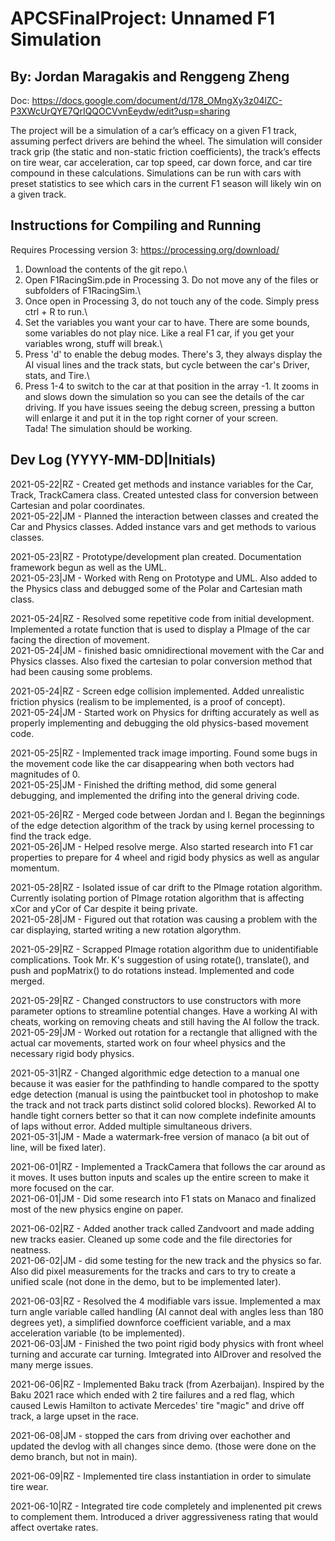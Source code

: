 # APCSFinalProject: Unnamed F1 Simulation
## By: Jordan Maragakis and Renggeng Zheng
Doc: https://docs.google.com/document/d/178_OMngXy3z04lZC-P3XWcUrQYE7QrIQQOCVvnEeydw/edit?usp=sharing

The project will be a simulation of a car’s efficacy on a given F1 track, assuming perfect drivers are behind the wheel. The simulation will consider track grip (the static and non-static friction coefficients), the track’s effects on tire wear, car acceleration, car top speed, car down force, and car tire compound in these calculations. Simulations can be run with cars with preset statistics to see which cars in the current F1 season will likely win on a given track.

## Instructions for Compiling and Running
Requires Processing version 3: https://processing.org/download/

1. Download the contents of the git repo.\
2. Open F1RacingSim.pde in Processing 3. Do not move any of the files or subfolders of F1RacingSim.\
3. Once open in Processing 3, do not touch any of the code. Simply press ctrl + R to run.\
4. Set the variables you want your car to have. There are some bounds, some variables do not play nice. Like a real F1 car, if you get your variables wrong, stuff will break.\
5. Press 'd' to enable the debug modes. There's 3, they always display the AI visual lines and the track stats, but cycle between the car's Driver, stats, and Tire.\
6. Press 1-4 to switch to the car at that position in the array -1. It zooms in and slows down the simulation so you can see the details of the car driving. If you have issues seeing the debug screen, pressing a button will enlarge it and put it in the top right corner of your screen.\
Tada! The simulation should be working.

## Dev Log (YYYY-MM-DD|Initials)
2021-05-22|RZ - Created get methods and instance variables for the Car, Track, TrackCamera class. Created untested class for conversion between Cartesian and polar coordinates.\
2021-05-22|JM - Planned the interaction between classes and created the Car and Physics classes. Added instance vars and get methods to various classes.

2021-05-23|RZ - Prototype/development plan created. Documentation framework begun as well as the UML.\
2021-05-23|JM - Worked with Reng on Prototype and UML. Also added to the Physics class and debugged some of the Polar and Cartesian math class.

2021-05-24|RZ - Resolved some repetitive code from initial development. Implemented a rotate function that is used to display a PImage of the car facing the direction of movement.\
2021-05-24|JM - finished basic omnidirectional movement with the Car and Physics classes. Also fixed the cartesian to polar conversion method that had been causing some problems.

2021-05-24|RZ - Screen edge collision implemented. Added unrealistic friction physics (realism to be implemented, is a proof of concept).\
2021-05-24|JM - Started work on Physics for drifting accurately as well as properly implementing and debugging the old physics-based movement code.

2021-05-25|RZ - Implemented track image importing. Found some bugs in the movement code like the car disappearing when both vectors had magnitudes of 0.\
2021-05-25|JM - Finished the drifting method, did some general debugging, and implemented the drifing into the general driving code.

2021-05-26|RZ - Merged code between Jordan and I. Began the beginnings of the edge detection algorithm of the track by using kernel processing to find the track edge.\
2021-05-26|JM - Helped resolve merge. Also started research into F1 car properties to prepare for 4 wheel and rigid body physics as well as angular momentum.

2021-05-28|RZ - Isolated issue of car drift to the PImage rotation algorithm. Currently isolating portion of PImage rotation algorithm that is affecting xCor and yCor of Car despite it being private.\
2021-05-28|JM - Figured out that rotation was causing a problem with the car displaying, started writing a new rotation algorythm.

2021-05-29|RZ - Scrapped PImage rotation algorithm due to unidentifiable complications. Took Mr. K's suggestion of using rotate(), translate(), and push and popMatrix() to do rotations instead. Implemented and code merged.

2021-05-29|RZ - Changed constructors to use constructors with more parameter options to streamline potential changes. Have a working AI with cheats, working on removing cheats and still having the AI follow the track.\
2021-05-29|JM - Worked out rotation for a rectangle that alligned with the actual car movements, started work on four wheel physics and the necessary rigid body physics.

2021-05-31|RZ - Changed algorithmic edge detection to a manual one because it was easier for the pathfinding to handle compared to the spotty edge detection (manual is using the paintbucket tool in photoshop to make the track and not track parts distinct solid colored blocks). Reworked AI to handle tight corners better so that it can now complete indefinite amounts of laps without error. Added multiple simultaneous drivers.\
2021-05-31|JM - Made a watermark-free version of manaco (a bit out of line, will be fixed later).

2021-06-01|RZ - Implemented a TrackCamera that follows the car around as it moves. It uses button inputs and scales up the entire screen to make it more focused on the car.\
2021-06-01|JM - Did some research into F1 stats on Manaco and finalized most of the new physics engine on paper.

2021-06-02|RZ - Added another track called Zandvoort and made adding new tracks easier. Cleaned up some code and the file directories for neatness.\
2021-06-02|JM - did some testing for the new track and the physics so far. Also did pixel measurements for the tracks and cars to try to create a unified scale (not done in the demo, but to be implemented later).

2021-06-03|RZ - Resolved the 4 modifiable vars issue. Implemented a max turn angle variable called handling (AI cannot deal with angles less than 180 degrees yet), a simplified downforce coefficient variable, and a max acceleration variable (to be implemented).\
2021-06-03|JM - Finished the two point rigid body physics with front wheel turning and accurate car turning. Imtegrated into AIDrover and resolved the many merge issues.

2021-06-06|RZ - Implemented Baku track (from Azerbaijan). Inspired by the Baku 2021 race which ended with 2 tire failures and a red flag, which caused Lewis Hamilton to activate Mercedes' tire "magic" and drive off track, a large upset in the race.

2021-06-08|JM - stopped the cars from driving over eachother and updated the devlog with all changes since demo. (those were done on the demo branch, but not in main).

2021-06-09|RZ - Implemented tire class instantiation in order to simulate tire wear.

2021-06-10|RZ - Integrated tire code completely and implenented pit crews to complement them. Introduced a driver aggressiveness rating that would affect overtake rates.
